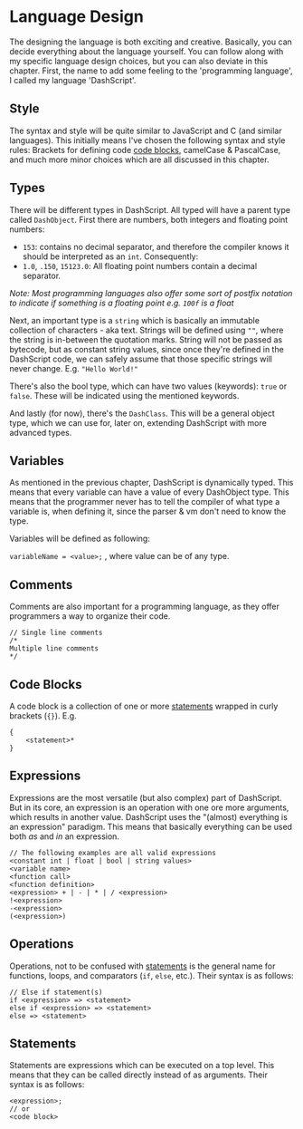 # Language Design

The designing the language is both exciting and creative. Basically, you can decide everything about the language yourself. You can follow along with my specific language design choices, but you can also deviate in this chapter. First, the name to add some feeling to the 'programming language', I called my language 'DashScript'. 

## Style

The syntax and style will be quite similar to JavaScript and C (and similar languages). This initially means I've chosen the following syntax and style rules: Brackets for defining code [code blocks](#code%20blocks), camelCase & PascalCase, and much more minor choices which are all discussed in this chapter.  

## Types

There will be different types in DashScript. All typed will have a parent type called `DashObject`. 
First there are numbers, both integers and floating point numbers:

- `153`: contains no decimal separator, and therefore the compiler knows it should be interpreted as an `int`. Consequently:
- `1.0`, `.150`, `15123.0`: All floating point numbers contain a decimal separator.

*Note: Most programming languages also offer some sort of postfix notation to indicate if something is a floating point e.g. `100f` is a float*

Next, an important type is a `string` which is basically an immutable collection of characters - aka text. Strings will be defined using `""`, where the string is in-between the quotation marks. String will not be passed as bytecode, but as constant string values, since once they're defined in the DashScript code, we can safely assume that those specific strings will never change. E.g. `"Hello World!"`

There's also the bool type, which can have two values (keywords): `true` or `false`. These will be indicated using the mentioned keywords. 

And lastly (for now), there's the `DashClass`. This will be a general object type, which we can use for, later on, extending DashScript with more advanced types.

## Variables

As mentioned in the previous chapter, DashScript is dynamically typed. This means that every variable can have a value of every DashObject type. This means that the programmer never has to tell the compiler of what type a variable is, when defining it, since the parser & vm don't need to know the type. 

Variables will be defined as following:

```variableName = <value>;``` , where value can be of any type.

## Comments

Comments are also important for a programming language, as they offer programmers a way to organize their code.

```
// Single line comments
/*
Multiple line comments
*/
```

## Code Blocks

A code block is a collection of one or more [statements](#statements) wrapped in curly brackets (`{}`). E.g.

```
{
    <statement>*
}
```

## Expressions

Expressions are the most versatile (but also complex) part of DashScript. But in its core, an expression is an operation with one ore more arguments, which results in another value. DashScript uses the "(almost) everything is an expression" paradigm. This means that basically everything can be used both *as* and *in* an expression.

```
// The following examples are all valid expressions
<constant int | float | bool | string values>
<variable name>
<function call>
<function definition>
<expression> + | - | * | / <expression>
!<expression>
-<expression>
(<expression>)
```

## Operations

Operations, not to be confused with [statements](#statements) is the general name for functions, loops, and comparators (`if`, `else`, etc.). Their syntax is as follows:

```
// Else if statement(s)
if <expression> => <statement>
else if <expression> => <statement>
else => <statement>

```



## Statements

Statements are expressions which can be executed on a top level. This means that they can be called directly instead of as arguments. Their syntax is as follows:

```
<expression>;
// or
<code block>
```